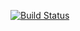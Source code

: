 [![Build Status](https://travis-ci.org/Monstrofil/replays_unpack.svg?branch=master)](https://travis-ci.org/Monstrofil/replays_unpack)
